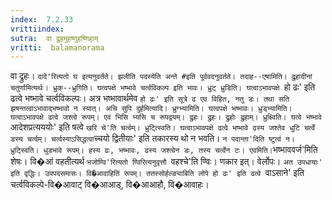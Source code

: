 ```yaml
---
index:  7.2.33
vrittiindex: 
sutra:  वा द्रुहमुहष्णुहष्णिहाम्
vritti:  balamanorama 
---
```


वा द्रुहः। `दादे'रित्यतो घ इत्यनुवर्तते। झलीति पदस्येति अन्ते #इति पूर्ववदनुवर्तते। तदाह--एषामिति। द्रुहादीनां चतुर्णामित्यर्थः। ध्रुक्--ध्रुगिति। घत्वपक्षे भष्भावे चर्त्वविकल्प इति भावः। ध्रुट् ध्रुडिति। घत्वाऽभावपक्षे `हो ढः' इति ढत्वे भष्भावे चर्त्वविकल्पः। अत्र भष्भावार्थमेव `हो ढः' इति सूत्रे ढ एव विहित, नतु डः। तथा सति झषन्तत्वाऽभावाद्भष्भावो न स्यात्। अचि सुपि दुर्हमित्यादि। ध्रुग्भ्यामिति। घत्वपक्षे भष्भावः। ध्रुड्भ्यामिति। घत्वाऽभावपक्षे ढत्वे जश्त्वे रूपम्। एवं भिसि भ्यसि च रूपद्वयम्। द्रुहः। द्रुहः। द्रुहोः द्रुहाम्। ध्रुक्ष्विति। घत्वे भष्भावे `आदेशप्रत्यययोः' इति षत्वे `खरि चे'ति चर्त्वम्। ध्रुट्त्स्विति। घत्वाऽभावपक्षे ढत्वे भष्भावे ढस्य जश्तेव धुटि चर्त्वे डस्य चर्त्वम्। चर्त्वस्याऽसिद्धत्वा`च्चयो द्वितीयाः' इति तकारस्य थो न भवति। ` न पदान्ता'दिति ष्टुत्वं न। ध्रुट्स्विति। धुडभावे रूपम्। हस्य ढः, भष्भावः, ढस्य जश्त्वेन डः, तस्य चर्त्वेन टः। एवमिति। `भष्भाववर्ज'मिति शेषः। वि�आं वहतीत्यर्थ `भजोण्वि'रित्यतो ण्विरित्यनुवृत्तौ `वहश्चे'ति ण्विः। णकार इत्। वेर्लोपः। `अत उपधायाः' इति वृद्धिः। उपपदसमासः। वि�आवाहितिं रूपम्। ततस्सोर्हल्ङ्याबिति लोपे हो ढः' इति ढत्वे `वाऽसाने' इति चर्त्वविकल्पे-वि�आवाट् वि�आआड्, वि�आआहौ, वि�आवाहः।

